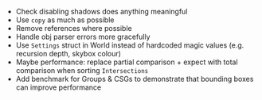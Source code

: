 - Check disabling shadows does anything meaningful
- Use `copy` as much as possible
- Remove references where possible
- Handle obj parser errors more gracefully
- Use `Settings` struct in World instead of hardcoded magic values (e.g. recursion depth, skybox colour)
- Maybe performance: replace partial comparison + expect with total comparison when sorting `Intersections`
- Add benchmark for Groups & CSGs to demonstrate that bounding boxes can improve performance